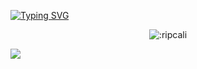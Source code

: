 [![Typing SVG](https://readme-typing-svg.herokuapp.com?font=Poppins&pause=1000&color=F7E0E0&center=true&width=435&lines=hi+there;Web+developer+who+won't+change+the+world;Currently+learning+Python+%26+TS.;x_x)](https://git.io/typing-svg)


<p align="center">

  
  
  </a>
</p>

<p align="center">


</p>



<p align="center"><img src="https://count.getloli.com/get/@:ripcali" alt=":ripcali" /></p>


<a href="https://github.com/am9ri"><img src="https://github-readme-stats.vercel.app/api?username=am9ri&bg_color=30,000,000&title_color=fff&text_color=fff"></img></a>
